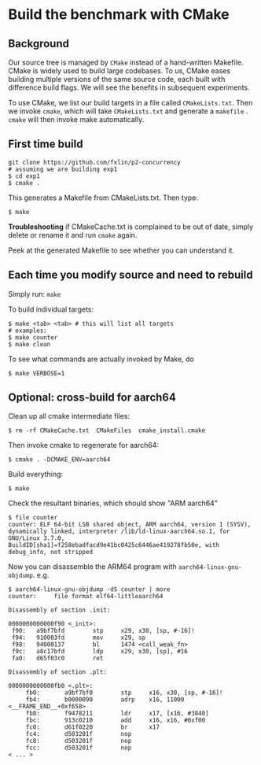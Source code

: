 # Build the benchmark with CMake

## Background

Our source tree is managed by `CMake` instead of a hand-written Makefile. CMake is widely used to build large codebases. To us, CMake eases building multiple versions of the same source code, each built with difference build flags. We will see the benefits in subsequent experiments. 

To use CMake, we list our build targets in a file called `CMakeLists.txt`. Then we invoke `cmake`, which will take `CMakeLists.txt` and  generate a `makefile` . `cmake` will then invoke make automatically. 

## **First time build**

```
git clone https://github.com/fxlin/p2-concurrency
# assuming we are building exp1
$ cd exp1
$ cmake .
```

This generates a Makefile from CMakeLists.txt. Then type:
```
$ make
```

**Troubleshooting** if CMakeCache.txt is complained to be out of date, simply delete or rename it and run `cmake` again. 

Peek at the generated Makefile to see whether you can understand it. 

## **Each time you modify source and need to rebuild**

Simply run: `make `

To build individual targets: 

```
$ make <tab> <tab> # this will list all targets
# examples: 
$ make counter
$ make clean
```

To see what commands are actually invoked by Make, do 

```$ make VERBOSE=1```

## Optional: cross-build for aarch64

Clean up all cmake intermediate files: 

```
$ rm -rf CMakeCache.txt  CMakeFiles  cmake_install.cmake
```

Then invoke cmake to regenerate for aarch64: 

```
$ cmake . -DCMAKE_ENV=aarch64
```
Build everything: 
```
$ make
```
Check the resultant binaries, which should show "ARM aarch64"
```
$ file counter
counter: ELF 64-bit LSB shared object, ARM aarch64, version 1 (SYSV), dynamically linked, interpreter /lib/ld-linux-aarch64.so.1, for GNU/Linux 3.7.0, BuildID[sha1]=f258ebadfacd9e41bc0425c6446ae419278fb50e, with debug_info, not stripped
```

Now you can disassemble the ARM64 program with `aarch64-linux-gnu-objdump`. e.g.

```
$ aarch64-linux-gnu-objdump -dS counter | more
counter:     file format elf64-littleaarch64

Disassembly of section .init:

0000000000000f90 <_init>:
 f90:   a9bf7bfd        stp     x29, x30, [sp, #-16]!
 f94:   910003fd        mov     x29, sp
 f98:   94000137        bl      1474 <call_weak_fn>
 f9c:   a8c17bfd        ldp     x29, x30, [sp], #16
 fa0:   d65f03c0        ret

Disassembly of section .plt:

0000000000000fb0 <.plt>:
     fb0:       a9bf7bf0        stp     x16, x30, [sp, #-16]!
     fb4:       b0000090        adrp    x16, 11000 <__FRAME_END__+0xf658>
     fb8:       f9478211        ldr     x17, [x16, #3840]
     fbc:       913c0210        add     x16, x16, #0xf00
     fc0:       d61f0220        br      x17
     fc4:       d503201f        nop
     fc8:       d503201f        nop
     fcc:       d503201f        nop
< ... >     
```



